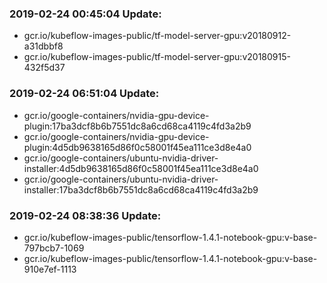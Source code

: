 ### 2019-02-24 00:45:04 Update:

- gcr.io/kubeflow-images-public/tf-model-server-gpu:v20180912-a31dbbf8
- gcr.io/kubeflow-images-public/tf-model-server-gpu:v20180915-432f5d37
### 2019-02-24 06:51:04 Update:

- gcr.io/google-containers/nvidia-gpu-device-plugin:17ba3dcf8b6b7551dc8a6cd68ca4119c4fd3a2b9
- gcr.io/google-containers/nvidia-gpu-device-plugin:4d5db9638165d86f0c58001f45ea111ce3d8e4a0
- gcr.io/google-containers/ubuntu-nvidia-driver-installer:4d5db9638165d86f0c58001f45ea111ce3d8e4a0
- gcr.io/google-containers/ubuntu-nvidia-driver-installer:17ba3dcf8b6b7551dc8a6cd68ca4119c4fd3a2b9
### 2019-02-24 08:38:36 Update:

- gcr.io/kubeflow-images-public/tensorflow-1.4.1-notebook-gpu:v-base-797bcb7-1069
- gcr.io/kubeflow-images-public/tensorflow-1.4.1-notebook-gpu:v-base-910e7ef-1113
